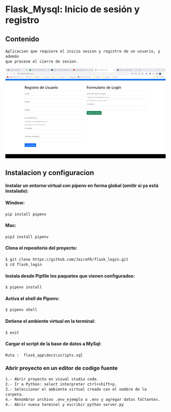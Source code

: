 #   Flask_Mysql: Inicio de sesión y registro

## Contenido

    Aplicacion que requiere el inicio sesion y registro de un usuario, y además 
    que procese el cierre de sesion. 



![Demostracion](flask_app/static/img/image.gif)  


## **Instalacion y configuracion**

#### Instalar un entorno virtual con  pipenv en forma global (omitir si ya está instalado):      
#### Window:
    pip install pipenv

#### Mac:
    pip3 install pipenv



#### Clona el repositorio del proyecto: 


    $ git clone https://github.com/JairoFR/flask_login.git
    $ cd flask_login

####  Instala desde Pipfile los paquetes que vienen configurados: 
    $ pipenv install

####  Activa el shell de Pipenv:
    $ pipenv shell

####  Detiene  el ambiente virtual en la terminal:
    $ exit

####  Cargar el script de la base de datos a MySql:  

    Ruta :  flask_app\docs\scripts.sql

### Abrir proyecto en un editor de codigo fuente

    1.- Abrir proyecto en visual studio code.
    2.- Ir a Python: select interpreter ctrl+shift+p.
    3.- Seleccionar el ambiente virtual creado con el nombre de la carpeta.
    4.- Renombrar archivo .env_ejemplo a .env y agregar datos faltantes.
    4.- Abrir nueva terminal y escribir python server.py

